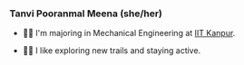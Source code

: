 <!--
**TanviPooranmal/TanviPooranmal** is a ✨ _special_ ✨ repository because its `README.md` (this file) appears on your GitHub profile. -->
### Tanvi Pooranmal Meena (she/her)
- 👩‍🎓 I'm majoring in Mechanical Engineering at [IIT Kanpur](https://www.iitk.ac.in/).
<!-- - 🌱 I’m currently learning OCaml. 
- 🤝 I contributed to [Astropy](https://github.com/astropy/astropy). -->
- 🚴‍♀️ I like exploring new trails and staying active.
